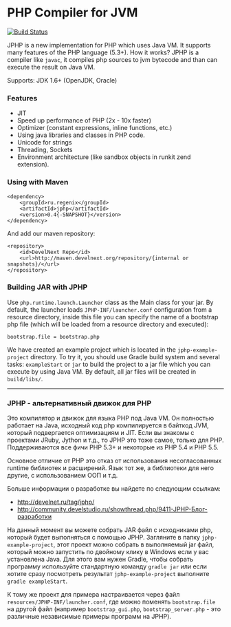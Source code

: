 PHP Compiler for JVM
====================

[![Build Status](https://travis-ci.org/dim-s/jphp.png?branch=master)](https://travis-ci.org/dim-s/jphp)

JPHP is a new implementation for PHP which uses Java VM. It supports many features of the PHP language (5.3+).
How it works? JPHP is a compiler like `javac`, it compiles php sources to jvm bytecode and than
can execute the result on Java VM.

Supports: JDK 1.6+ (OpenJDK, Oracle)


### Features

+ JIT
+ Speed up performance of PHP (2x - 10x faster)
+ Optimizer (constant expressions, inline functions, etc.)
+ Using java libraries and classes in PHP code.
+ Unicode for strings
+ Threading, Sockets
+ Environment architecture (like sandbox objects in runkit zend extension).

### Using with Maven

```
<dependency>
    <groupId>ru.regenix</groupId>
    <artifactId>jphp</artifactId>
    <version>0.4{-SNAPSHOT}</version>
</dependency>
```

And add our maven repository:

```
<repository>
    <id>DevelNext Repo</id>
    <url>http://maven.develnext.org/repository/{internal or snapshots}/</url>
</repository>
```

### Building JAR with JPHP

Use `php.runtime.launch.Launcher` class as the Main class for your jar. By default, the launcher
loads `JPHP-INF/launcher.conf` configuration from a resource directory, inside this file you can
specify the name of a bootstrap php file (which will be loaded from a resource directory and executed):

```
bootstrap.file = bootstrap.php
```

We have created an example project which is located in the `jphp-example-project` directory. To try it, you should
use Gradle build system and several tasks: `exampleStart` or `jar` to build the project to a jar file which you can
execute by using Java VM. By default, all jar files will be created in `build/libs/`.

---

### JPHP - альтернативный движок для PHP

Это компилятор и движок для языка PHP под Java VM. Он полностью работает на Java, исходный код php компилируется в байткод JVM, который подвергается оптимизациям и JIT. Если вы знакомы с проектами JRuby, Jython и т.д., то JPHP это тоже самое, только для PHP. Поддерживаются все фичи PHP 5.3+ и некоторые из PHP 5.4 и PHP 5.5.

Основное отличие от PHP это отказ от использования несогласованных runtime библиотек и расширений. Язык тот же, а библиотеки для него другие, с использованием ООП и т.д.


Больше информации о разработке вы найдете по следующим ссылкам:

- http://develnet.ru/tag/jphp/
- http://community.develstudio.ru/showthread.php/9411-JPHP-Блог-разработки

На данный момент вы можете собрать JAR файл с исходниками php, который будет выполняться с помощью JPHP. Загляните
в папку `jphp-example-project`, этот проект можно собрать в выполняемый jar файл, который можно запустить по двойному клику в Windows
если у вас установлена Java. Для этого вам нужен Gradle, чтобы собрать программу используйте стандартную команду `gradle jar`
или если хотите сразу посмотреть результат `jphp-example-project` выполните `gradle exampleStart`.

К тому же проект для примера настраивается через файл `resources/JPHP-INF/launcher.conf`, где можно поменять `bootstrap.file`
на другой файл (например `bootstrap_gui.php`, `bootstrap_server.php` - это различные независимые примеры программ на JPHP).
